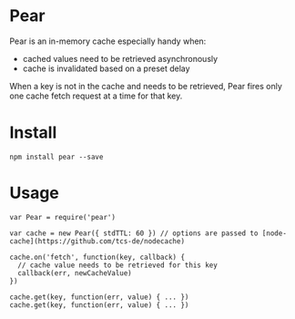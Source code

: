 
Pear
====

Pear is an in-memory cache especially handy when:
- cached values need to be retrieved asynchronously
- cache is invalidated based on a preset delay


When a key is not in the cache and needs to be retrieved, Pear fires only one cache fetch request at a time for that key.


Install
=======

```
npm install pear --save
```

Usage
=====

```
var Pear = require('pear')

var cache = new Pear({ stdTTL: 60 }) // options are passed to [node-cache](https://github.com/tcs-de/nodecache)

cache.on('fetch', function(key, callback) {
  // cache value needs to be retrieved for this key
  callback(err, newCacheValue)
})

cache.get(key, function(err, value) { ... })
cache.get(key, function(err, value) { ... })
```

